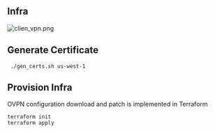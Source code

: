 ## Infra

![clien_vpn.png](https://blog.tsypuk.com/images/posts/vpn/infra.png)

## Generate Certificate 

```shell
 ./gen_certs.sh us-west-1
```

## Provision Infra

OVPN configuration download and patch is implemented in Terraform

```shell
terraform init
terraform apply
```
